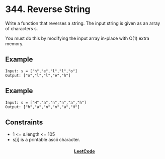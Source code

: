 # 344. Reverse String
Write a function that reverses a string. The input string is given as an array of characters s.

You must do this by modifying the input array in-place with O(1) extra memory.

## Example
```
Input: s = ["h","e","l","l","o"]
Output: ["o","l","l","e","h"]
```

## Example
```
Input: s = ["H","a","n","n","a","h"]
Output: ["h","a","n","n","a","H"]
```
## Constraints

* 1 <= s.length <= 105
* s[i] is a printable ascii character.

<div align="center">
    <h4><a href="https://leetcode.com/problems/reverse-string/">LeetCode</a></h4>
</div>
